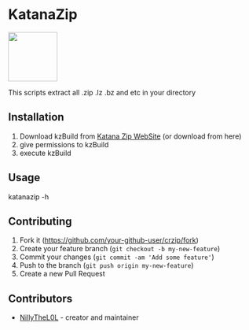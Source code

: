 # KatanaZip
<img src=https://thumbs.dreamstime.com/b/zipper-icon-sign-symbol-vector-illustration-gray-background-144594388.jpg height="100"/>

This scripts extract all .zip .lz .bz and etc in your directory

## Installation

1. Download kzBuild from [Katana Zip WebSite](https://katanazip.emperror.repl.co/) (or download from here)
2. give permissions to kzBuild
3. execute kzBuild

## Usage

katanazip -h

## Contributing

1. Fork it (<https://github.com/your-github-user/crzip/fork>)
2. Create your feature branch (`git checkout -b my-new-feature`)
3. Commit your changes (`git commit -am 'Add some feature'`)
4. Push to the branch (`git push origin my-new-feature`)
5. Create a new Pull Request

## Contributors

- [NillyTheL0L](https://github.com/nillythel0l) - creator and maintainer
